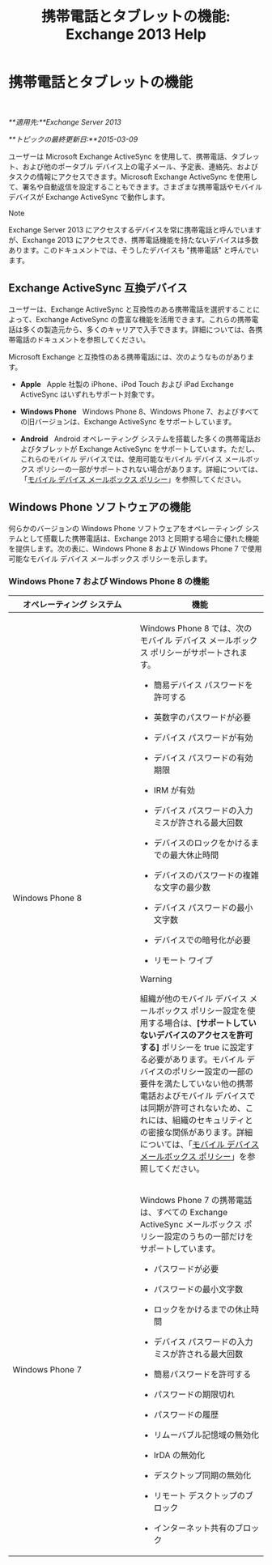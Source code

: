 ﻿---
title: '携帯電話とタブレットの機能: Exchange 2013 Help'
TOCTitle: 携帯電話とタブレットの機能
ms:assetid: ad54d9e6-7a1c-4fb0-b5a9-0b042b98ada3
ms:mtpsurl: https://technet.microsoft.com/ja-jp/library/Bb232162(v=EXCHG.150)
ms:contentKeyID: 50555852
ms.date: 04/24/2018
mtps_version: v=EXCHG.150
ms.translationtype: HT
---

# 携帯電話とタブレットの機能

 

_**適用先:**Exchange Server 2013_

_**トピックの最終更新日:**2015-03-09_

ユーザーは Microsoft Exchange ActiveSync を使用して、携帯電話、タブレット、および他のポータブル デバイス上の電子メール、予定表、連絡先、およびタスクの情報にアクセスできます。Microsoft Exchange ActiveSync を使用して、署名や自動返信を設定することもできます。さまざまな携帯電話やモバイル デバイスが Exchange ActiveSync で動作します。


> [!NOTE]
> Exchange Server 2013 にアクセスするデバイスを常に携帯電話と呼んでいますが、Exchange 2013 にアクセスでき、携帯電話機能を持たないデバイスは多数あります。このドキュメントでは、そうしたデバイスも "携帯電話" と呼んでいます。



## Exchange ActiveSync 互換デバイス

ユーザーは、Exchange ActiveSync と互換性のある携帯電話を選択することによって、Exchange ActiveSync の豊富な機能を活用できます。これらの携帯電話は多くの製造元から、多くのキャリアで入手できます。詳細については、各携帯電話のドキュメントを参照してください。

Microsoft Exchange と互換性のある携帯電話には、次のようなものがあります。

  - **Apple**   Apple 社製の iPhone、iPod Touch および iPad Exchange ActiveSync はいずれもサポート対象です。

  - **Windows Phone**   Windows Phone 8、Windows Phone 7、およびすべての旧バージョンは、Exchange ActiveSync をサポートしています。

  - **Android**   Android オペレーティング システムを搭載した多くの携帯電話およびタブレットが Exchange ActiveSync をサポートしています。ただし、これらのモバイル デバイスでは、使用可能なモバイル デバイス メールボックス ポリシーの一部がサポートされない場合があります。詳細については、「[モバイル デバイス メールボックス ポリシー](mobile-device-mailbox-policies-exchange-2013-help.md)」を参照してください。

## Windows Phone ソフトウェアの機能

何らかのバージョンの Windows Phone ソフトウェアをオペレーティング システムとして搭載した携帯電話は、Exchange 2013 と同期する場合に優れた機能を提供します。次の表に、Windows Phone 8 および Windows Phone 7 で使用可能なモバイル デバイス メールボックス ポリシーを示します。

### Windows Phone 7 および Windows Phone 8 の機能

<table>
<colgroup>
<col style="width: 50%" />
<col style="width: 50%" />
</colgroup>
<thead>
<tr class="header">
<th>オペレーティング システム</th>
<th>機能</th>
</tr>
</thead>
<tbody>
<tr class="odd">
<td><p>Windows Phone 8</p></td>
<td><p>Windows Phone 8 では、次のモバイル デバイス メールボックス ポリシーがサポートされます。</p>
<ul>
<li><p>簡易デバイス パスワードを許可する</p></li>
<li><p>英数字のパスワードが必要</p></li>
<li><p>デバイス パスワードが有効</p></li>
<li><p>デバイス パスワードの有効期限</p></li>
<li><p>IRM が有効</p></li>
<li><p>デバイス パスワードの入力ミスが許される最大回数</p></li>
<li><p>デバイスのロックをかけるまでの最大休止時間</p></li>
<li><p>デバイスのパスワードの複雑な文字の最少数</p></li>
<li><p>デバイス パスワードの最小文字数</p></li>
<li><p>デバイスでの暗号化が必要</p></li>
<li><p>リモート ワイプ</p></li>
</ul>

> [!WARNING]
> 組織が他のモバイル デバイス メールボックス ポリシー設定を使用する場合は、<STRONG>[サポートしていないデバイスのアクセスを許可する]</STRONG> ポリシーを true に設定する必要があります。モバイル デバイスのポリシー設定の一部の要件を満たしていない他の携帯電話およびモバイル デバイスでは同期が許可されないため、これには、組織のセキュリティとの密接な関係があります。詳細については、「<A href="mobile-device-mailbox-policies-exchange-2013-help.md">モバイル デバイス メールボックス ポリシー</A>」を参照してください。


</td>
</tr>
<tr class="even">
<td><p>Windows Phone 7</p></td>
<td><p>Windows Phone 7 の携帯電話は、すべての Exchange ActiveSync メールボックス ポリシー設定のうちの一部だけをサポートしています。</p>
<ul>
<li><p>パスワードが必要</p></li>
<li><p>パスワードの最小文字数</p></li>
<li><p>ロックをかけるまでの休止時間</p></li>
<li><p>デバイス パスワードの入力ミスが許される最大回数</p></li>
<li><p>簡易パスワードを許可する</p></li>
<li><p>パスワードの期限切れ</p></li>
<li><p>パスワードの履歴</p></li>
<li><p>リムーバブル記憶域の無効化</p></li>
<li><p>IrDA の無効化</p></li>
<li><p>デスクトップ同期の無効化</p></li>
<li><p>リモート デスクトップのブロック</p></li>
<li><p>インターネット共有のブロック</p></li>
</ul></td>
</tr>
</tbody>
</table>

